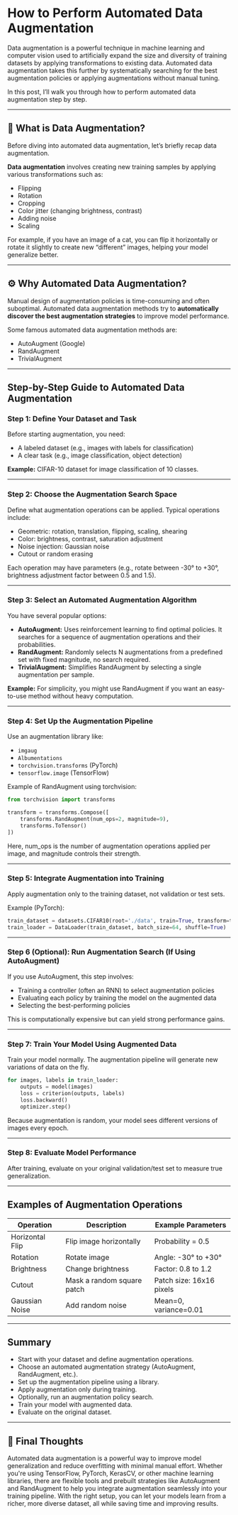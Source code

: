  
# How to Perform Automated Data Augmentation

Data augmentation is a powerful technique in machine learning and computer vision used to artificially expand the size and diversity of training datasets by applying transformations to existing data. Automated data augmentation takes this further by systematically searching for the best augmentation policies or applying augmentations without manual tuning.

In this post, I’ll walk you through how to perform automated data augmentation step by step.


---

## 🧠 What is Data Augmentation?

Before diving into automated data augmentation, let’s briefly recap data augmentation.

**Data augmentation** involves creating new training samples by applying various transformations such as:

- Flipping
- Rotation
- Cropping
- Color jitter (changing brightness, contrast)
- Adding noise
- Scaling

For example, if you have an image of a cat, you can flip it horizontally or rotate it slightly to create new “different” images, helping your model generalize better.

---


## ⚙️ Why Automated Data Augmentation?

Manual design of augmentation policies is time-consuming and often suboptimal. Automated data augmentation methods try to **automatically discover the best augmentation strategies** to improve model performance.

Some famous automated data augmentation methods are:

- AutoAugment (Google)
- RandAugment
- TrivialAugment

---

## Step-by-Step Guide to Automated Data Augmentation

### Step 1: Define Your Dataset and Task

Before starting augmentation, you need:

- A labeled dataset (e.g., images with labels for classification)
- A clear task (e.g., image classification, object detection)

**Example:** CIFAR-10 dataset for image classification of 10 classes.

---

### Step 2: Choose the Augmentation Search Space

Define what augmentation operations can be applied. Typical operations include:

- Geometric: rotation, translation, flipping, scaling, shearing
- Color: brightness, contrast, saturation adjustment
- Noise injection: Gaussian noise
- Cutout or random erasing

Each operation may have parameters (e.g., rotate between -30° to +30°, brightness adjustment factor between 0.5 and 1.5).

---

### Step 3: Select an Automated Augmentation Algorithm

You have several popular options:

- **AutoAugment:** Uses reinforcement learning to find optimal policies. It searches for a sequence of augmentation operations and their probabilities.
- **RandAugment:** Randomly selects N augmentations from a predefined set with fixed magnitude, no search required.
- **TrivialAugment:** Simplifies RandAugment by selecting a single augmentation per sample.

**Example:** For simplicity, you might use RandAugment if you want an easy-to-use method without heavy computation.

---
### Step 4: Set Up the Augmentation Pipeline

Use an augmentation library like:

- `imgaug`
- `Albumentations`
- `torchvision.transforms` (PyTorch)
- `tensorflow.image` (TensorFlow)

Example of RandAugment using torchvision:

```python
from torchvision import transforms

transform = transforms.Compose([
    transforms.RandAugment(num_ops=2, magnitude=9),
    transforms.ToTensor()
])

```
Here, num_ops is the number of augmentation operations applied per image, and magnitude controls their strength.


---
### Step 5: Integrate Augmentation into Training
Apply augmentation only to the training dataset, not validation or test sets.

Example (PyTorch):
```python
train_dataset = datasets.CIFAR10(root='./data', train=True, transform=transform, download=True)
train_loader = DataLoader(train_dataset, batch_size=64, shuffle=True)

```
---
### Step 6 (Optional): Run Augmentation Search (If Using AutoAugment)
If you use AutoAugment, this step involves:

- Training a controller (often an RNN) to select augmentation policies  
- Evaluating each policy by training the model on the augmented data  
- Selecting the best-performing policies  

This is computationally expensive but can yield strong performance gains.

---
### Step 7: Train Your Model Using Augmented Data
Train your model normally. The augmentation pipeline will generate new variations of data on the fly.

```python
for images, labels in train_loader:
    outputs = model(images)
    loss = criterion(outputs, labels)
    loss.backward()
    optimizer.step()

```
Because augmentation is random, your model sees different versions of images every epoch.


---
### Step 8: Evaluate Model Performance  

After training, evaluate on your original validation/test set to measure true generalization.

---
## Examples of Augmentation Operations

| Operation       | Description                  | Example Parameters            |
|-----------------|------------------------------|------------------------------|
| Horizontal Flip | Flip image horizontally       | Probability = 0.5             |
| Rotation        | Rotate image                 | Angle: -30° to +30°           |
| Brightness      | Change brightness            | Factor: 0.8 to 1.2            |
| Cutout          | Mask a random square patch   | Patch size: 16x16 pixels      |
| Gaussian Noise  | Add random noise             | Mean=0, variance=0.01         |

---

## Summary

- Start with your dataset and define augmentation operations.  
- Choose an automated augmentation strategy (AutoAugment, RandAugment, etc.).  
- Set up the augmentation pipeline using a library.  
- Apply augmentation only during training.  
- Optionally, run an augmentation policy search.  
- Train your model with augmented data.  
- Evaluate on the original dataset.

---
## 🏁 Final Thoughts

Automated data augmentation is a powerful way to improve model generalization and reduce overfitting with minimal manual effort. Whether you're using TensorFlow, PyTorch, KerasCV, or other machine learning libraries, there are flexible tools and prebuilt strategies like AutoAugment and RandAugment to help you integrate augmentation seamlessly into your training pipeline. With the right setup, you can let your models learn from a richer, more diverse dataset, all while saving time and improving results.

